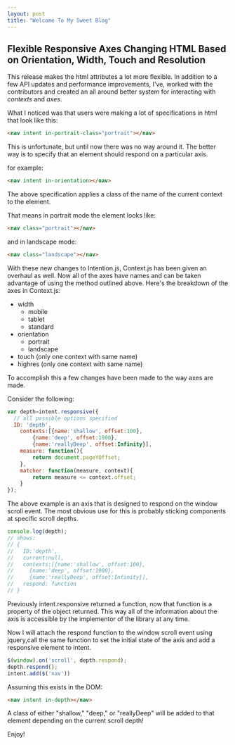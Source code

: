 ```yaml
---
layout: post
title: "Welcome To My Sweet Blog"
---
```


## Flexible Responsive Axes Changing HTML Based on Orientation, Width, Touch and Resolution

This release makes the html attributes a lot more flexible. In addition to a few API updates and performance improvements, I've, worked with the contributors and created an all around better system for interacting with *contexts* and *axes*.

What I noticed was that users were making a lot of specifications in html that look like this:

```html
<nav intent in-portrait-class="portrait"></nav>
```

This is unfortunate, but until now there was no way around it. The better way is to specify that an element should respond on a particular axis.

for example:

```html
<nav intent in-orientation></nav>
```

The above specification applies a class of the name of the current context to the element.

That means in portrait mode the element looks like:

```html
<nav class="portrait"></nav>
```

and in landscape mode:

```html
<nav class="landscape"></nav>
```

With these new changes to Intention.js, Context.js has been given an overhaul as well. Now all of the axes have names and can be taken advantage of using the method outlined above. Here's the breakdown of the axes in Context.js:

* width
  * mobile
  * tablet
  * standard
* orientation
  * portrait
  * landscape
* touch (only one context with same name)
* highres (only one context with same name)

To accomplish this a few changes have been made to the way axes are made.

Consider the following:

```javascript
var depth=intent.responsive({
  // all possible options specified
  ID: 'depth',
	contexts:[{name:'shallow', offset:100}, 
		{name:'deep', offset:1000}, 
		{name:'reallyDeep', offset:Infinity}],
	measure: function(){
		return document.pageYOffset;
	},
	matcher: function(measure, context){
		return measure <= context.offset;
	}
});
```

The above example is an axis that is designed to respond on the window scroll event. The most obvious use for this is probably sticking components at specific scroll depths.

```javascript
console.log(depth);
// shows:
// {
//   ID:'depth', 
//   current:null,
//   contexts:[{name:'shallow', offset:100}, 
//     {name:'deep', offset:1000}, 
//     {name:'reallyDeep', offset:Infinity}],
//   respond: function
// }
```

Previously intent.responsive returned a function, now that function is a property of the object returned. This way all of the information about the axis is accessible by the implementor of the library at any time.

Now I will attach the respond function to the window scroll event using jquery,call the same function to set the initial state of the axis and add a responsive element to intent.

```javascript
$(window).on('scroll', depth.respond);
depth.respond();
intent.add($('nav'))
```

Assuming this exists in the DOM:

```html
<nav intent in-depth></nav>
```

A class of either "shallow," "deep," or "reallyDeep" will be added to that element depending on the current scroll depth!

Enjoy!
